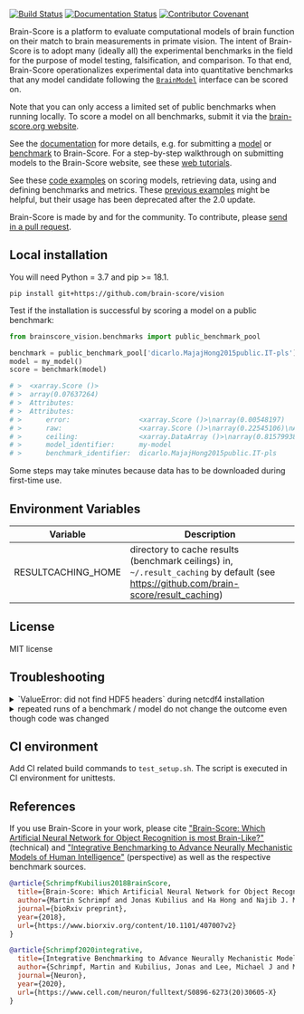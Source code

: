 [![Build Status](https://app.travis-ci.com/brain-score/vision.svg?token=vqt7d2yhhpLGwHsiTZvT&branch=master)](https://app.travis-ci.com/brain-score/vision)
[![Documentation Status](https://readthedocs.org/projects/brain-score/badge/?version=latest)](https://brain-score.readthedocs.io/en/latest/?badge=latest)
[![Contributor Covenant](https://img.shields.io/badge/Contributor%20Covenant-2.1-4baaaa.svg)](code_of_conduct.md) 

Brain-Score is a platform to evaluate computational models of brain function 
on their match to brain measurements in primate vision. 
The intent of Brain-Score is to adopt many (ideally all) the experimental benchmarks in the field
for the purpose of model testing, falsification, and comparison.
To that end, Brain-Score operationalizes experimental data into quantitative benchmarks 
that any model candidate following the [`BrainModel`](brainscore_vision/model_interface.py) interface can be scored on.

Note that you can only access a limited set of public benchmarks when running locally. To score a model on all benchmarks, submit it via the [brain-score.org website](http://www.brain-score.org).

See the [documentation](https://brain-score.readthedocs.io) for more details, e.g. for submitting a [model](https://brain-score.readthedocs.io/en/latest/modules/model_tutorial.html) or [benchmark](https://brain-score.readthedocs.io/en/latest/modules/benchmark_tutorial.html) to Brain-Score. For a step-by-step walkthrough on submitting models to the Brain-Score website, see these [web tutorials](https://www.brain-score.org/tutorial/).

See these [code examples](https://github.com/brain-score/vision/blob/master/examples) on scoring models, retrieving data, using and defining benchmarks and metrics.
These [previous examples](https://github.com/brain-score/candidate_models/blob/master/examples/score-model.ipynb) might be helpful, but their usage has been deprecated after the 2.0 update.

Brain-Score is made by and for the community. 
To contribute, please [send in a pull request](https://github.com/brain-score/vision/pulls).


## Local installation

You will need Python = 3.7 and pip >= 18.1.

`pip install git+https://github.com/brain-score/vision`

Test if the installation is successful by scoring a model on a public benchmark:

```python
from brainscore_vision.benchmarks import public_benchmark_pool

benchmark = public_benchmark_pool['dicarlo.MajajHong2015public.IT-pls']
model = my_model()
score = benchmark(model)

# >  <xarray.Score ()>
# >  array(0.07637264)
# >  Attributes:
# >  Attributes:
# >      error:                 <xarray.Score ()>\narray(0.00548197)
# >      raw:                   <xarray.Score ()>\narray(0.22545106)\nAttributes:\...
# >      ceiling:               <xarray.DataArray ()>\narray(0.81579938)\nAttribut...
# >      model_identifier:      my-model
# >      benchmark_identifier:  dicarlo.MajajHong2015public.IT-pls
```

Some steps may take minutes because data has to be downloaded during first-time use.

## Environment Variables

| Variable               | Description                                                                                                                           |
|------------------------|---------------------------------------------------------------------------------------------------------------------------------------|
| RESULTCACHING_HOME     | directory to cache results (benchmark ceilings) in, `~/.result_caching` by default (see https://github.com/brain-score/result_caching) |


## License

MIT license


## Troubleshooting

<details>
<summary>`ValueError: did not find HDF5 headers` during netcdf4 installation</summary>
pip seems to fail properly setting up the HDF5_DIR required by netcdf4.
Use conda: `conda install netcdf4`
</details>

<details>
<summary>repeated runs of a benchmark / model do not change the outcome even though code was changed</summary>
results (scores, activations) are cached on disk using https://github.com/mschrimpf/result_caching.
Delete the corresponding file or directory to clear the cache.
</details>


## CI environment

Add CI related build commands to `test_setup.sh`. The script is executed in CI environment for unittests.


## References

If you use Brain-Score in your work, please cite 
["Brain-Score: Which Artificial Neural Network for Object Recognition is most Brain-Like?"](https://www.biorxiv.org/content/10.1101/407007v2) (technical) and 
["Integrative Benchmarking to Advance Neurally Mechanistic Models of Human Intelligence"](https://www.cell.com/neuron/fulltext/S0896-6273(20)30605-X) (perspective) 
as well as the respective benchmark sources.

```bibtex
@article{SchrimpfKubilius2018BrainScore,
  title={Brain-Score: Which Artificial Neural Network for Object Recognition is most Brain-Like?},
  author={Martin Schrimpf and Jonas Kubilius and Ha Hong and Najib J. Majaj and Rishi Rajalingham and Elias B. Issa and Kohitij Kar and Pouya Bashivan and Jonathan Prescott-Roy and Franziska Geiger and Kailyn Schmidt and Daniel L. K. Yamins and James J. DiCarlo},
  journal={bioRxiv preprint},
  year={2018},
  url={https://www.biorxiv.org/content/10.1101/407007v2}
}

@article{Schrimpf2020integrative,
  title={Integrative Benchmarking to Advance Neurally Mechanistic Models of Human Intelligence},
  author={Schrimpf, Martin and Kubilius, Jonas and Lee, Michael J and Murty, N Apurva Ratan and Ajemian, Robert and DiCarlo, James J},
  journal={Neuron},
  year={2020},
  url={https://www.cell.com/neuron/fulltext/S0896-6273(20)30605-X}
}
```
